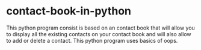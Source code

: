 # contact-book-in-python

This python program consist is based  on an contact book that will allow you to display all the existing contacts on your contact book and will also allow to add or delete a contact.
This python program uses basics of oops.
